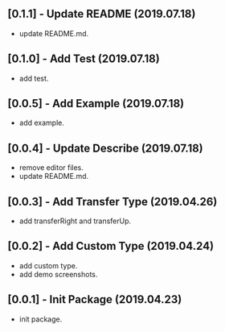 ## [0.1.1] - Update README (2019.07.18)

* update README.md.

## [0.1.0] - Add Test (2019.07.18)

* add test.

## [0.0.5] - Add Example (2019.07.18)

* add example.

## [0.0.4] - Update Describe (2019.07.18)

* remove editor files.
* update README.md.

## [0.0.3] - Add Transfer Type (2019.04.26)

* add transferRight and transferUp.

## [0.0.2] - Add Custom Type (2019.04.24)

* add custom type.
* add demo screenshots.

## [0.0.1] - Init Package (2019.04.23)

* init package.